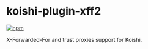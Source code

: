 # koishi-plugin-xff2

[![npm](https://img.shields.io/npm/v/koishi-plugin-xff2?style=flat-square)](https://www.npmjs.com/package/koishi-plugin-xff2)

X-Forwarded-For and trust proxies support for Koishi.
